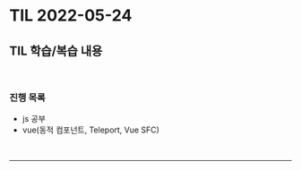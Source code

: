 # TIL 2022-05-24

## TIL 학습/복습 내용

<br>

### 진행 목록

- js 공부
- vue(동적 컴포넌트, Teleport, Vue SFC) 
<br>
<hr>
<br>
